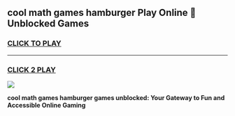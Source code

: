 
## cool math games hamburger Play Online 👋 Unblocked Games
<h3>
<a href="https://news.freeplayer.one?title=cool_math_games_hamburger&ref=17CMG">CLICK TO PLAY</a></h3>
<hr>

<h3>
<a href="https://news.freeplayer.one?title=cool_math_games_hamburger&ref=17CMG">CLICK 2 PLAY</a>
  
</h3>

<a href="https://news.freeplayer.one?title=cool_math_games_hamburger&ref=17CMG/"><img src="https://clearcache.store/games.png"></a>


**cool math games hamburger games unblocked: Your Gateway to Fun and Accessible Online Gaming**

